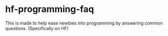 hf-programming-faq
==================

This is made to help ease newbies into programming by answering common questions. (Specifically on HF)
